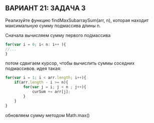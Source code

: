 <h2>ВАРИАНТ 21: ЗАДАЧА 3</h2>

Реализуйте функцию findMaxSubarraySum(arr, n), которая находит максимальную сумму подмассива длины n.

Сначала вычисляем сумму первого подмассива

```javascript
for(var i = 0; i< n: i++ ){
//...
}
```

потом сдвигаем курсор, чтобы вычислить суммы соседних подмассивов. идея такая:

```javascript
for(var i = 1; i < arr.length; i++){
	if(arr.length - i >= n){
		for(var j = i; j < n ; j++){
            curSum += arr[j];
        }
	}
}
```

обновляем сумму методом Math.max()